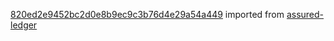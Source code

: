 [820ed2e9452bc2d0e8b9ec9c3b76d4e29a54a449](https://github.com/insolar/assured-ledger/commit/820ed2e9452bc2d0e8b9ec9c3b76d4e29a54a449) imported from [assured-ledger](https://github.com/insolar/assured-ledger)
